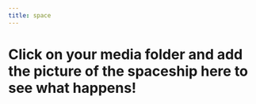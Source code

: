 ```yaml
---
title: space
---
```

# Click on your media folder and add the picture of the spaceship here to see what happens!